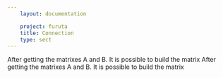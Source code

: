 ```yaml
---
    layout: documentation

    project: furuta
    title: Connection
    type: sect
---
```


After getting the matrixes A and B. It is possible to build the matrix
After getting the matrixes A and B. It is possible to build the matrix

